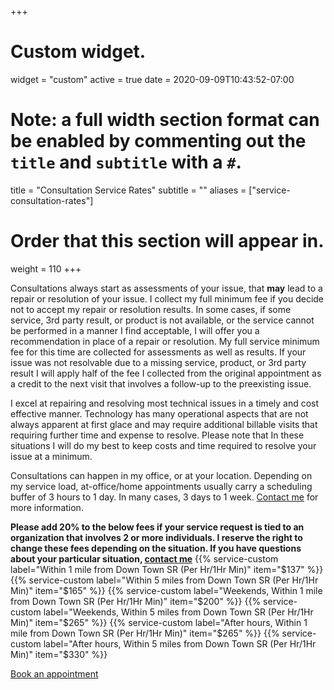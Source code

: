 +++
# Custom widget.
widget = "custom"
active = true
date = 2020-09-09T10:43:52-07:00

# Note: a full width section format can be enabled by commenting out the `title` and `subtitle` with a `#`.
title = "Consultation Service Rates"
subtitle = ""
aliases = ["service-consultation-rates"]
# Order that this section will appear in.
weight = 110
+++

Consultations always start as assessments of your issue, that **may** lead to a repair or resolution of your issue. I collect my full minimum fee if you decide not to accept my repair or resolution results.  In some cases, if some service, 3rd party result, or product is not available, or the service cannot be performed in a manner I find acceptable, I will offer you a recommendation in place of a repair or resolution. My full service minimum fee for this time are collected for assessments as well as results.  If your issue was not resolvable due to a missing service, product, or 3rd party result I will apply half of the fee I collected from the original appointment as a credit to the next visit that involves a follow-up to the preexisting issue.

I excel at repairing and resolving most technical issues in a timely and cost effective manner. Technology has many operational aspects that are not always apparent at first glace and may require additional billable visits that requiring further time and expense to resolve. Please note that In these situations I will do my best to keep costs and time required to resolve your issue at a minimum. 
  
Consultations can happen in my office, or at your location. Depending on my service load, at-office/home appointments usually carry a scheduling buffer of 3 hours to 1 day. In many cases, 3 days to 1 week. [Contact me](/#contact) for more information. 

<b>Please add 20% to the below fees if your service request is tied to an organization that involves 2 or more individuals. I reserve the right to change these fees depending on the situation. If you have questions about your particular situation, [contact me](/#contact)</b>
{{% service-custom label="Within 1 mile from Down Town SR (Per Hr/1Hr Min)" item="$137" %}}
{{% service-custom label="Within 5 miles from Down Town SR (Per Hr/1Hr Min)" item="$165" %}}
{{% service-custom label="Weekends, Within 1 mile from Down Town SR (Per Hr/1Hr Min)" item="$200" %}}
{{% service-custom label="Weekends, Within 5 miles from Down Town SR (Per Hr/1Hr Min)" item="$265" %}}
{{% service-custom label="After hours, Within 1 mile from Down Town SR (Per Hr/1Hr Min)" item="$265" %}}
{{% service-custom label="After hours, Within 5 miles from Down Town SR (Per Hr/1Hr Min)" item="$330" %}}

<a href="https://scheduling.scottrlarson.com/">Book an appointment</a> 